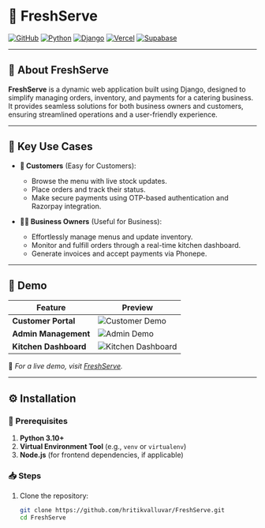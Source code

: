 # **📔 FreshServe**

[![GitHub](https://img.shields.io/badge/GitHub-Repository-blue?logo=github)](https://github.com/hritikvalluvar/FreshServe)
[![Python](https://img.shields.io/badge/Built%20with-Python%203.10%2B-blue?logo=python)](https://www.python.org/)
[![Django](https://img.shields.io/badge/Framework-Django%205.1.3-green?logo=django)](https://www.djangoproject.com/)
[![Vercel](https://img.shields.io/badge/Deployment-Vercel-black?logo=vercel)](https://vercel.com/)
[![Supabase](https://img.shields.io/badge/Backend-Supabase-blue?logo=supabase)](https://supabase.com/)

---

## **📖 About FreshServe**
**FreshServe** is a dynamic web application built using Django, designed to simplify managing orders, inventory, and payments for a catering business. It provides seamless solutions for both business owners and customers, ensuring streamlined operations and a user-friendly experience.

---

## **🌟 Key Use Cases**
- **👥 Customers** (Easy for Customers):
  - Browse the menu with live stock updates.
  - Place orders and track their status.
  - Make secure payments using OTP-based authentication and Razorpay integration.

- **👩‍🍳 Business Owners** (Useful for Business):
  - Effortlessly manage menus and update inventory.
  - Monitor and fulfill orders through a real-time kitchen dashboard.
  - Generate invoices and accept payments via Phonepe.



---

## **🎥 Demo**
| Feature                  | Preview                                                                                  |
|--------------------------|------------------------------------------------------------------------------------------|
| **Customer Portal**      | ![Customer Demo](https://via.placeholder.com/400x200?text=Customer+Portal+Demo)          |
| **Admin Management**     | ![Admin Demo](https://via.placeholder.com/400x200?text=Admin+Management+Demo)            |
| **Kitchen Dashboard**    | ![Kitchen Dashboard](https://via.placeholder.com/400x200?text=Kitchen+Dashboard+Demo)    |

📌 _For a live demo, visit [FreshServe](https://tanujasbatterhouse.vercel.app)._

---

## **⚙️ Installation**
### **🔧 Prerequisites**
1. **Python 3.10+**
2. **Virtual Environment Tool** (e.g., `venv` or `virtualenv`)
3. **Node.js** (for frontend dependencies, if applicable)

### **📥 Steps**
1. Clone the repository:
   ```bash
   git clone https://github.com/hritikvalluvar/FreshServe.git
   cd FreshServe
